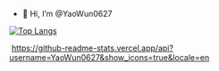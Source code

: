- 👋 Hi, I’m @YaoWun0627

[![Top Langs](https://github-readme-stats.vercel.app/api/top-langs/?username=YaoWun0627&layout=compact&theme=onedark&hide=jupyter%20notebook,makefile)](https://github.com/anuraghazra/github-readme-stats)

<img> https://github-readme-stats.vercel.app/api?username=YaoWun0627&show_icons=true&locale=en </img>

